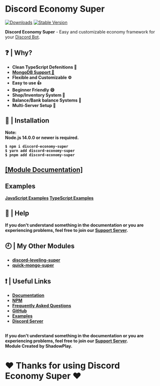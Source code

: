 # Discord Economy Super

[![Downloads](https://img.shields.io/npm/dt/discord-economy-super?style=for-the-badge)](https://www.npmjs.com/package/discord-economy-super)
[![Stable Version](https://img.shields.io/npm/v/discord-economy-super?style=for-the-badge)](https://www.npmjs.com/package/discord-economy-super)

<b>Discord Economy Super</b> - Easy and customizable economy framework for your [Discord Bot](https://discord.js.org/#/).

## ❓ | Why?
<ul>
<li><b>Clean TypeScript Defenitions 📘</b></li>
<li><b><a href="https://des-docs.tk/#/docs/main/1.6.0/general/migrating">MongoDB Support 🍃</a></b></li>
<li><b>Flexible and Customizable ⚙️</b></li>
<li><b>Easy to use 👍</b></li>
<li><b>Beginner Friendly 😄</b></li>
<li><b>Shop/Inventory System 🛒</b></li>
<li><b>Balance/Bank balance Systems 🏦</b></li>
<li><b>Multi-Server Setup 🔧</b></li>
</ul>

## 📂 | Installation
<b>Note:</br><b>
<b>Node.js 14.0.0 or newer is required.</b><br>
```console
$ npm i discord-economy-super
$ yarn add discord-economy-super
$ pnpm add discord-economy-super
```

## [[Module Documentation]](https://des-docs.tk)

## Examples
[JavaScript Examples](https://github.com/shadowplay1/discord-economy-super/tree/main/examples/js)
[TypeScript Examples](https://github.com/shadowplay1/discord-economy-super/tree/main/examples/ts)

## 🤔 | Help
<b>If you don't understand something in the documentation or you are experiencing problems, feel free to join our <a href = "https://discord.gg/4pWKq8vUnb">Support Server</a>.</b>

## 🕘 | My Other Modules
<ul>
<li><b><a href="https://www.npmjs.com/package/discord-leveling-super">discord-leveling-super</a></b></li>
<li><b><a href="https://www.npmjs.com/package/quick-mongo-super">quick-mongo-super</a></b></li>
</ul>

## ❗ | Useful Links
<ul>
<li><b><a href = "https://des-docs.tk">Documentation</a></b></li>
<li><b><a href = "https://www.npmjs.com/package/discord-economy-super">NPM</a></b></li>
<li><b><a href = "https://des-docs.tk/#/docs/main/1.5.2general/faq">Frequently Asked Questions</a></b></li>
<li><b><a href = "https://github.com/shadowplay1/discord-economy-super">GitHub</a></b></li>
<li><b><a href = "https://github.com/shadowplay1/discord-economy-super/tree/main/examples">Examples</a></b></li>
<li><b><a href = "https://discord.gg/4pWKq8vUnb">Discord Server</a></b></li>
</ul>
<br>
<b>If you don't understand something in the documentation or you are experiencing problems, feel free to join our <a href = "https://discord.gg/4pWKq8vUnb">Support Server</a>.</b>
<br>
<b>Module Created by ShadowPlay.</b>

# ❤️ Thanks for using Discord Economy Super ❤️